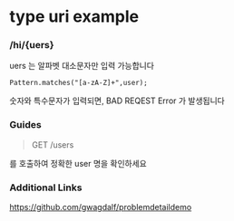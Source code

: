 # type uri example

### /hi/{uers}

uers 는 알파벳 대소문자만 입력 가능합니다

```
Pattern.matches("[a-zA-Z]+",user);
```

숫자와 특수문자가 입력되면, BAD REQEST Error 가 발생됩니다



### Guides
> GET /users

를 호출하여 정확한 user 명을 확인하세요



### Additional Links

https://github.com/gwagdalf/problemdetaildemo
